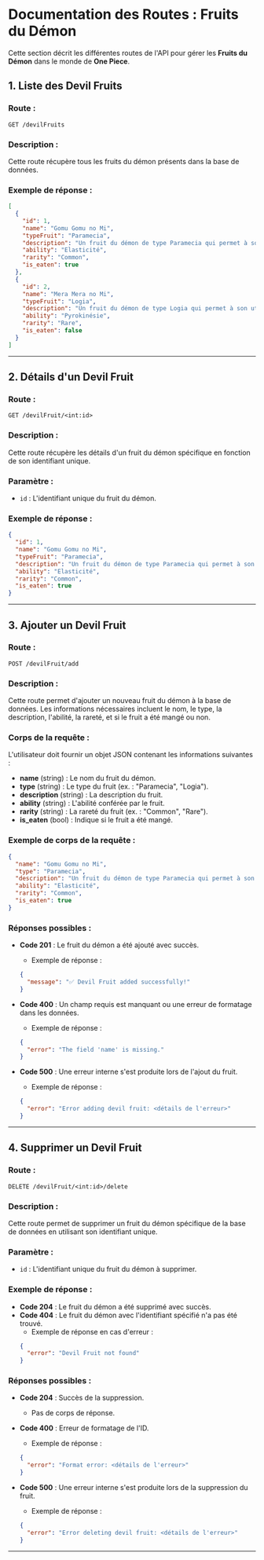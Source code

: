 
# Documentation des Routes : Fruits du Démon

Cette section décrit les différentes routes de l'API pour gérer les **Fruits du Démon** dans le monde de **One Piece**.

## 1. Liste des Devil Fruits

### Route :
```
GET /devilFruits
```

### Description :
Cette route récupère tous les fruits du démon présents dans la base de données.

### Exemple de réponse :
```json
[
  {
    "id": 1,
    "name": "Gomu Gomu no Mi",
    "typeFruit": "Paramecia",
    "description": "Un fruit du démon de type Paramecia qui permet à son utilisateur d'étirer son corps comme du caoutchouc.",
    "ability": "Elasticité",
    "rarity": "Common",
    "is_eaten": true
  },
  {
    "id": 2,
    "name": "Mera Mera no Mi",
    "typeFruit": "Logia",
    "description": "Un fruit du démon de type Logia qui permet à son utilisateur de contrôler, créer et se transformer en feu.",
    "ability": "Pyrokinésie",
    "rarity": "Rare",
    "is_eaten": false
  }
]
```

---

## 2. Détails d'un Devil Fruit

### Route :
```
GET /devilFruit/<int:id>
```

### Description :
Cette route récupère les détails d'un fruit du démon spécifique en fonction de son identifiant unique.

### Paramètre :
- `id` : L'identifiant unique du fruit du démon.

### Exemple de réponse :
```json
{
  "id": 1,
  "name": "Gomu Gomu no Mi",
  "typeFruit": "Paramecia",
  "description": "Un fruit du démon de type Paramecia qui permet à son utilisateur d'étirer son corps comme du caoutchouc.",
  "ability": "Elasticité",
  "rarity": "Common",
  "is_eaten": true
}
```

---

## 3. Ajouter un Devil Fruit

### Route :
```
POST /devilFruit/add
```

### Description :
Cette route permet d'ajouter un nouveau fruit du démon à la base de données. Les informations nécessaires incluent le nom, le type, la description, l'abilité, la rareté, et si le fruit a été mangé ou non.

### Corps de la requête :
L'utilisateur doit fournir un objet JSON contenant les informations suivantes :
- **name** (string) : Le nom du fruit du démon.
- **type** (string) : Le type du fruit (ex. : "Paramecia", "Logia").
- **description** (string) : La description du fruit.
- **ability** (string) : L'abilité conférée par le fruit.
- **rarity** (string) : La rareté du fruit (ex. : "Common", "Rare").
- **is_eaten** (bool) : Indique si le fruit a été mangé.

### Exemple de corps de la requête :
```json
{
  "name": "Gomu Gomu no Mi",
  "type": "Paramecia",
  "description": "Un fruit du démon de type Paramecia qui permet à son utilisateur d'étirer son corps comme du caoutchouc.",
  "ability": "Elasticité",
  "rarity": "Common",
  "is_eaten": true
}
```

### Réponses possibles :

- **Code 201** : Le fruit du démon a été ajouté avec succès.
  - Exemple de réponse :
  ```json
  {
    "message": "✅ Devil Fruit added successfully!"
  }
  ```

- **Code 400** : Un champ requis est manquant ou une erreur de formatage dans les données.
  - Exemple de réponse :
  ```json
  {
    "error": "The field 'name' is missing."
  }
  ```

- **Code 500** : Une erreur interne s'est produite lors de l'ajout du fruit.
  - Exemple de réponse :
  ```json
  {
    "error": "Error adding devil fruit: <détails de l'erreur>"
  }
  ```

---

## 4. Supprimer un Devil Fruit

### Route :
```
DELETE /devilFruit/<int:id>/delete
```

### Description :
Cette route permet de supprimer un fruit du démon spécifique de la base de données en utilisant son identifiant unique.

### Paramètre :
- `id` : L'identifiant unique du fruit du démon à supprimer.

### Exemple de réponse :
- **Code 204** : Le fruit du démon a été supprimé avec succès.
- **Code 404** : Le fruit du démon avec l'identifiant spécifié n'a pas été trouvé.
  - Exemple de réponse en cas d'erreur :
  ```json
  {
    "error": "Devil Fruit not found"
  }
  ```

### Réponses possibles :

- **Code 204** : Succès de la suppression.
  - Pas de corps de réponse.

- **Code 400** : Erreur de formatage de l'ID.
  - Exemple de réponse :
  ```json
  {
    "error": "Format error: <détails de l'erreur>"
  }
  ```

- **Code 500** : Une erreur interne s'est produite lors de la suppression du fruit.
  - Exemple de réponse :
  ```json
  {
    "error": "Error deleting devil fruit: <détails de l'erreur>"
  }
  ```

---
